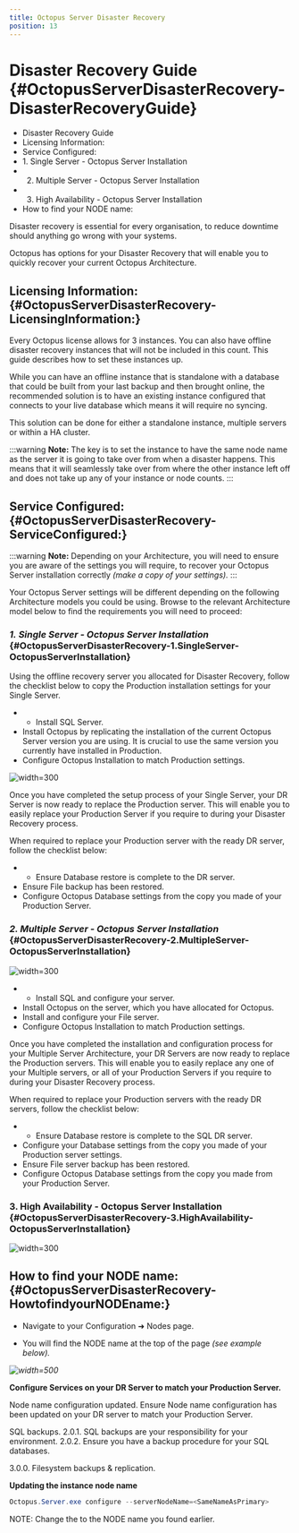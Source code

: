 ```yaml
---
title: Octopus Server Disaster Recovery
position: 13
---
```


# **Disaster Recovery Guide** {#OctopusServerDisasterRecovery-DisasterRecoveryGuide}

- Disaster Recovery Guide
 - Licensing Information:
 - Service Configured:
  - 1. Single Server - Octopus Server Installation
  - 2. Multiple Server - Octopus Server Installation
  - 3. High Availability - Octopus Server Installation
 - How to find your NODE name:

Disaster recovery is essential for every organisation, to reduce downtime should anything go wrong with your systems.

Octopus has options for your Disaster Recovery that will enable you to quickly recover your current Octopus Architecture.

## **Licensing Information:** {#OctopusServerDisasterRecovery-LicensingInformation:}

Every Octopus license allows for 3 instances. You can also have offline disaster recovery instances that will not be included in this count. This guide describes how to set these instances up.

While you can have an offline instance that is standalone with a database that could be built from your last backup and then brought online, the recommended solution is to have an existing instance configured that connects to your live database which means it will require no syncing.

This solution can be done for either a standalone instance, multiple servers or within a HA cluster.

:::warning
**Note:**
The key is to set the instance to have the same node name as the server it is going to take over from when a disaster happens. This means that it will seamlessly take over from where the other instance left off and does not take up any of your instance or node counts.
:::

## **Service Configured:** {#OctopusServerDisasterRecovery-ServiceConfigured:}

:::warning
**Note:**
Depending on your Architecture, you will need to ensure you are aware of the settings you will require, to recover your Octopus Server installation correctly *(make a copy of your settings).*
:::

Your Octopus Server settings will be different depending on the following Architecture models you could be using. Browse to the relevant Architecture model below to find the requirements you will need to proceed:

### *1. Single Server - Octopus Server Installation* {#OctopusServerDisasterRecovery-1.SingleServer-OctopusServerInstallation}

Using the offline recovery server you allocated for Disaster Recovery, follow the checklist below to copy the Production installation settings for your Single Server.

- - Install SQL Server.
 - Install Octopus by replicating the installation of the current Octopus Server version you are using. It is crucial to use the same version you currently have installed in Production.
 - Configure Octopus Installation to match Production settings.

![](/docs/images/5669334/5866179.png "width=300")

Once you have completed the setup process of your Single Server, your DR Server is now ready to replace the Production server. This will enable you to easily replace your Production Server if you require to during your Disaster Recovery process.

When required to replace your Production server with the ready DR server, follow the checklist below:

- - Ensure Database restore is complete to the DR server.
 - Ensure File backup has been restored.
 - Configure Octopus Database settings from the copy you made of your Production Server.

### *2. Multiple Server - Octopus Server Installation* {#OctopusServerDisasterRecovery-2.MultipleServer-OctopusServerInstallation}

![](/docs/images/5669334/5866180.png "width=300")

- - Install SQL and configure your server.
 - Install Octopus on the server, which you have allocated for Octopus.
 - Install and configure your File server.
 - Configure Octopus Installation to match Production settings.

Once you have completed the installation and configuration process for your Multiple Server Architecture, your DR Servers are now ready to replace the Production servers. This will enable you to easily replace any one of your Multiple servers, or all of your Production Servers if you require to during your Disaster Recovery process.

When required to replace your Production servers with the ready DR servers, follow the checklist below:

- - Ensure Database restore is complete to the SQL DR server.
 - Configure your Database settings from the copy you made of your Production server settings.
 - Ensure File server backup has been restored.
 - Configure Octopus Database settings from the copy you made from your Production Server.

### 3. High Availability - Octopus Server Installation {#OctopusServerDisasterRecovery-3.HighAvailability-OctopusServerInstallation}

![](/docs/images/5669334/5866181.png "width=300")

## How to find your NODE name: {#OctopusServerDisasterRecovery-HowtofindyourNODEname:}

- Navigate to your Configuration &#10140; Nodes page.

- You will find the NODE name at the top of the page *(see example below).*

*![](/docs/images/5669334/5866178.png "width=500")*

**Configure Services on your DR Server to match your Production Server.**

Node name configuration updated.
Ensure Node name configuration has been updated on your DR server to match your Production Server.

SQL backups.
2.0.1. SQL backups are your responsibility for your environment.
2.0.2. Ensure you have a backup procedure for your SQL databases.

3.0.0. Filesystem backups & replication.

**Updating the instance node name**

```powershell
Octopus.Server.exe configure --serverNodeName=<SameNameAsPrimary>
```

NOTE: Change the <SameNameAsPrimary> to the NODE name you found earlier.

